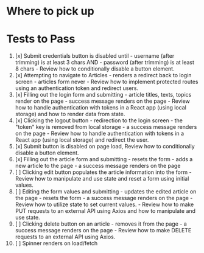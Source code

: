 # Where to pick up


# Tests to Pass

1. [x] Submit credentials button is disabled until - username (after trimming) is at least 3 chars AND - password (after trimming) is at least 8 chars - Review how to conditionally disable a button element.
2. [x] Attempting to navigate to Articles - renders a redirect back to login screen - articles form never - Review how to implement protected routes using an authentication token and redirect users.
3. [x] Filling out the login form and submitting - article titles, texts, topics render on the page - success message renders on the page - Review how to handle authentication with tokens in a React app (using local storage) and how to render data from state.
4. [x] Clicking the logout button - redirection to the login screen - the "token" key is removed from local storage - a success message renders on the page - Review how to handle authentication with tokens in a React app (using local storage) and redirect the user.
5. [x] Submit button is disabled on page load, Review how to conditionally disable a button element.
6. [x] Filling out the article form and submitting - resets the form - adds a new article to the page - a success message renders on the page
7. [ ] Clicking edit button populates the article information into the form - Review how to manipulate and use state and reset a form using initial values.
8. [ ] Editing the form values and submitting - updates the edited article on the page - resets the form - a success message renders on the page - Review how to utilize state to set current values. - Review how to make PUT requests to an external API using Axios and how to manipulate and use state.
9. [ ] Clicking delete button on an article - removes it from the page - a success message renders on the page - Review how to make DELETE requests to an external API using Axios.
10. [ ] Spinner renders on load/fetch
